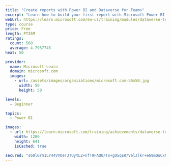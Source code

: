 ```yaml
---
title: "Create reports with Power BI and Dataverse for Teams"
excerpt: "Learn how to build your first report with Microsoft Power BI and Dataverse for Teams."
webUrl: https://learn.microsoft.com/en-us/training/modules/dataverse-teams-power-bi/
type: course
price: Free
length: PT35M
ratings:
  count: 568
  average: 4.7957745
heat: 50

provider:
  name: Microsoft Learn
  domain: microsoft.com
  images:
    - url: /assets/images/organizations/microsoft.com-50x50.jpg
      width: 50
      height: 50

levels:
  - Beginner

topics:
  - Power BI

images:
  - url: https://learn.microsoft.com/training/achievements/dataverse-teams-power-bi-social.png
    width: 1280
    height: 641
    isCached: true

secured: "s60lGrm1LY44VVOeTJTUytLZ+nfT9FAQU/Ts+gUSqER/VelJlkr+eG9mQuCxNujQoX/D4RuG1d4qZaOOgU5FGyVsptUROM3H1LYbIqOLBAJs3A9nqTY/y59A4zO20r+HprBX0KxNb74djWZ7fwpLeVIPIhYb8qTcC8lTOyGUwLrypqusmtpAkl4Io8pIyJdim6S91unszcQ21Mx0LFVQngb3YHPywaIgai0MKwUjEbihirPXA1ij+jeQBbqw9MpxqfKiKqSnU372p/fEulxPFvmuTwRCsPwTERGeDi7ViaWMgIxq4Uz4K6qSwqxjU33ig1F6ozlFx0WFeeuBYGKSuyf/tr0KciHHhR1GXH6LFeaDP+c/PfOk/H1o8LJL3sLgLg65auV7b79LiamXCP8nZd+hmZVrbHCVafha+OF8sQM=;iXxL/wPgP4w0D7L5VXdqWw=="
---
```


